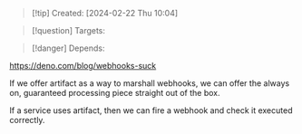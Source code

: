 
>[!tip] Created: [2024-02-22 Thu 10:04]

>[!question] Targets: 

>[!danger] Depends: 

https://deno.com/blog/webhooks-suck

If we offer artifact as a way to marshall webhooks, we can offer the always on, guaranteed processing piece straight out of the box.

If a service uses artifact, then we can fire a webhook and check it executed correctly.